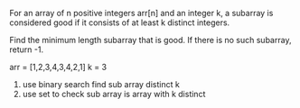 For an array of n positive integers arr[n] and an integer k, a subarray is considered good if it consists of at least k distinct integers.

Find the minimum length subarray that is good. If there is no such subarray, return -1.


arr = [1,2,3,4,3,4,2,1] 
k = 3

1. use binary search find sub array distinct k
2. use set to check sub array is array with k distinct